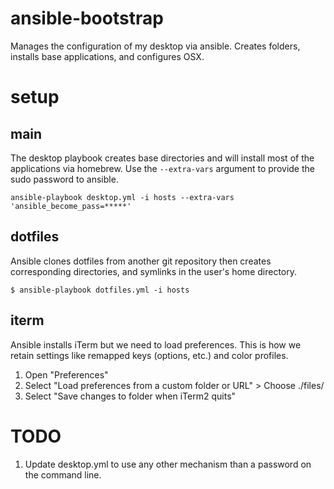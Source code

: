 # ansible-bootstrap

Manages the configuration of my desktop via ansible. Creates folders, installs
base applications, and configures OSX.

# setup

## main

The desktop playbook creates base directories and will install most of
the applications via homebrew. Use the `--extra-vars` argument to provide
the sudo password to ansible.

```
ansible-playbook desktop.yml -i hosts --extra-vars 'ansible_become_pass=*****'
```
## dotfiles

Ansible clones dotfiles from another git repository then creates corresponding
directories, and symlinks in the user's home directory.

```
$ ansible-playbook dotfiles.yml -i hosts
```

## iterm

Ansible installs iTerm but we need to load preferences. This is how we retain
settings like remapped keys (options, etc.) and color profiles.

1. Open "Preferences"
2. Select "Load preferences from a custom folder or URL" > Choose ./files/
3. Select "Save changes to folder when iTerm2 quits"

# TODO

1. Update desktop.yml to use any other mechanism than a password on the command line.
